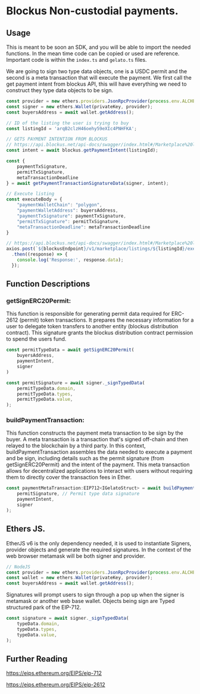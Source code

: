 # Blockus Non-custodial payments.

## Usage

This is meant to be soon an SDK, and you will be able to import the needed functions. In the mean time code can be copied or used are reference. Important code is within the `index.ts` and `gelato.ts` files.

We are going to sign two type data objects, one is a USDC permit and the second is a meta transaction that will execute the payment. We first call the get payment intent from blockus API, this will have everything we need to construct they type data objects to be sign.

```js
const provider = new ethers.providers.JsonRpcProvider(process.env.ALCHEMY_RPC, 137);
const signer = new ethers.Wallet(privateKey, provider);
const buyersAddress = await wallet.getAddress();

// ID of the listing the user is trying to buy
const listingId = 'arqB2clzH46oehy59eXIc4PNHFKA';

// GETS PAYMENT INTENTION FROM BLOCKUS
// https://api.blockus.net/api-docs/swagger/index.html#/Marketplace%20listings/getPaymentIntent
const intent = await blockus.getPaymentIntent(listingId);

const {
    paymentTxSignature,
    permitTxSignature,
    metaTransactionDeadline
} = await getPaymentTransactionSignatureData(signer, intent);

// Execute listing
const executeBody = {
    "paymentWalletChain": "polygon",
    "paymentWalletAddress": buyersAddress,
    "paymentTxSignature": paymentTxSignature,
    "permitTxSignature": permitTxSignature,
    "metaTransactionDeadline": metaTransactionDeadline
}

// https://api.blockus.net/api-docs/swagger/index.html#/Marketplace%20listings/executeListing
axios.post(`${blockusEndpoint}/v1/marketplace/listings/${listingId}/execute`, executeBody)
  .then((response) => {
    console.log('Response:', response.data);
  });

```


## Function Descriptions
### getSignERC20Permit:

This function is responsible for generating permit data required for ERC-2612 (permit) token transactions. It prepares the necessary information for a user to delegate token transfers to another entity (blockus distribution contract). This signature grants the blockus distribution contract permission to spend the users fund.

```js
const permitTypeData = await getSignERC20Permit(
    buyersAddress,
    paymentIntent,
    signer
)

const permitSignature = await signer._signTypedData(
    permitTypeData.domain,
    permitTypeData.types,
    permitTypeData.value,
);
```

### buildPaymentTransaction:

This function constructs the payment meta transaction to be sign by the buyer. A meta transaction is a transaction that's signed off-chain and then relayed to the blockchain by a third party. In this context, buildPaymentTransaction assembles the data needed to execute a payment and be sign, including details such as the permit signature (from getSignERC20Permit) and the intent of the payment. This meta transaction allows for decentralized applications to interact with users without requiring them to directly cover the transaction fees in Ether.

```js
const paymentMetaTransaction:EIP712<IGelatoStruct> = await buildPaymentTransaction(
    permitSignature, // Permit type data signature 
    paymentIntent, 
    signer
);
```


## Ethers JS.

EtherJS v6 is the only dependency needed, it is used to instantiate Signers, provider objects and generate the required signatures. In the context of the web browser metamask will be both signer and provider.

```js
// NodeJS
const provider = new ethers.providers.JsonRpcProvider(process.env.ALCHEMY_RPC, 137);
const wallet = new ethers.Wallet(privateKey, provider);
const buyersAddress = await wallet.getAddress();
```
Signatures will prompt users to sign through a pop up when the signer is metamask or another web base wallet. Objects being sign are Typed structured park of the EIP-712.

```js
const signature = await signer._signTypedData(
    typeData.domain,
    typeData.types,
    typeData.value,
);
```



## Further Reading
https://eips.ethereum.org/EIPS/eip-712

https://eips.ethereum.org/EIPS/eip-2612
